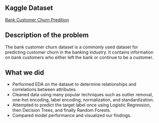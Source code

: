 ## Kaggle Dataset 
[Bank Customer Churn Predition](https://www.kaggle.com/datasets/shubhammeshram579/bank-customer-churn-prediction) 

## Description of the problem
The bank customer churn dataset is a commonly used dataset for predicting customer churn in the banking industry. It contains information on bank customers who either left the bank or continue to be a customer. 

## What we did
* Performed EDA on the dataset to determine relationships and correlations between attributes. 
* Cleaned data using many popular techniques such as outlier removal, one-hot encoding, label encoding, normalization, and standardization. 
* Attempted to predict the target label once using Logistic Regression, then Decision Trees, and finally Random Forests.
* Compared model performance and visualized our findings. 
